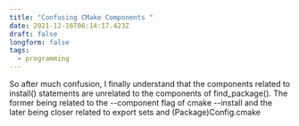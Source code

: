 ```yaml
---
title: "Confusing CMake Components "
date: 2021-12-16T06:14:17.423Z
draft: false
longform: false
tags:
  - programming
---
```

So after much confusion, I finally understand that the components related to install() statements are unrelated to the components of find_package(). The former being related to the --component flag of cmake --install and the later being closer related to export sets and (Package)Config.cmake
<!--more-->